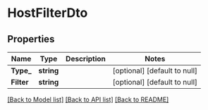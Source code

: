 # HostFilterDto

## Properties
Name | Type | Description | Notes
------------ | ------------- | ------------- | -------------
**Type_** | **string** |  | [optional] [default to null]
**Filter** | **string** |  | [optional] [default to null]

[[Back to Model list]](../README.md#documentation-for-models) [[Back to API list]](../README.md#documentation-for-api-endpoints) [[Back to README]](../README.md)

